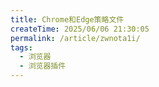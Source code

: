 ```yaml
---
title: Chrome和Edge策略文件
createTime: 2025/06/06 21:30:05
permalink: /article/zwnota1i/
tags:
  - 浏览器
  - 浏览器插件
---
```

